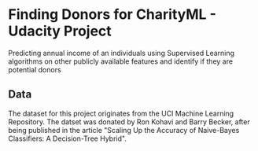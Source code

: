 # Finding Donors for CharityML - Udacity Project
Predicting annual income of an individuals using Supervised Learning algorithms on other publicly available features and identify if they are potential donors

## Data
The dataset for this project originates from the UCI Machine Learning Repository. The datset was donated by Ron Kohavi and Barry Becker, after being published in the article "Scaling Up the Accuracy of Naive-Bayes Classifiers: A Decision-Tree Hybrid".

